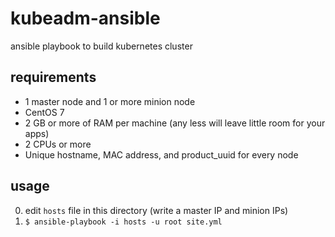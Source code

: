 kubeadm-ansible
===============

ansible playbook to build kubernetes cluster

## requirements

* 1 master node and 1 or more minion node
* CentOS 7
* 2 GB or more of RAM per machine (any less will leave little room for your apps)
* 2 CPUs or more
* Unique hostname, MAC address, and product_uuid for every node

## usage

0. edit `hosts` file in this directory (write a master IP and minion IPs)
0. `$ ansible-playbook -i hosts -u root site.yml`
